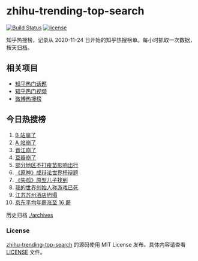 # zhihu-trending-top-search

[![Build Status](https://github.com/justjavac/zhihu-trending-top-search/workflows/ci/badge.svg?branch=main)](https://github.com/justjavac/zhihu-trending-top-search/actions)
[![license](https://img.shields.io/github/license/justjavac/zhihu-trending-top-search)](https://github.com/justjavac/zhihu-trending-top-search/blob/main/LICENSE)

知乎热搜榜，记录从 2020-11-24 日开始的知乎热搜榜单。每小时抓取一次数据，按天[归档](./archives)。

## 相关项目

- [知乎热门话题](https://github.com/justjavac/zhihu-trending-hot-questions)
- [知乎热门视频](https://github.com/justjavac/zhihu-trending-hot-video)
- [微博热搜榜](https://github.com/justjavac/weibo-trending-hot-search)

## 今日热搜榜

<!-- BEGIN -->
<!-- 最后更新时间 Wed Jul 14 2021 09:46:04 GMT+0800 (China Standard Time) -->

1. [B 站崩了](https://www.zhihu.com/search?q=b站崩了)
1. [A 站崩了](https://www.zhihu.com/search?q=A站崩了)
1. [晋江崩了](https://www.zhihu.com/search?q=晋江崩了)
1. [豆瓣崩了](https://www.zhihu.com/search?q=豆瓣崩了)
1. [部分地区不打疫苗影响出行](https://www.zhihu.com/search?q=疫苗)
1. [《原神》成辩论世界杯辩题](https://www.zhihu.com/search?q=原神)
1. [《失孤》原型儿子找到](https://www.zhihu.com/search?q=失孤)
1. [我的世界创始人称游戏已死](https://www.zhihu.com/search?q=我的世界)
1. [江苏苏州酒店坍塌](https://www.zhihu.com/search?q=酒店坍塌)
1. [京东平均年薪涨至 16 薪](https://www.zhihu.com/search?q=京东)

<!-- END -->

历史归档 [./archives](./archives)

### License

[zhihu-trending-top-search](https://github.com/justjavac/zhihu-trending-top-search)
的源码使用 MIT License 发布。具体内容请查看 [LICENSE](./LICENSE) 文件。
